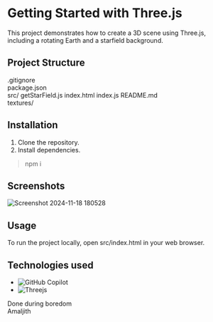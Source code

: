 # Getting Started with Three.js

This project demonstrates how to create a 3D scene using Three.js, including a rotating Earth and a starfield background.

## Project Structure
.gitignore<br> 
package.json<br> 
src/ 
getStarField.js index.html index.js README.md <br>
textures/

## Installation

1. Clone the repository.
2. Install dependencies.
>npm i

## Screenshots
![Screenshot 2024-11-18 180528](https://github.com/user-attachments/assets/e14ee032-79ad-45fc-b663-522884ea2e3c)

## Usage
To run the project locally, open src/index.html in your web browser.

## Technologies used
- ![GitHub Copilot](https://img.shields.io/badge/github_copilot-8957E5?style=for-the-badge&logo=github-copilot&logoColor=white)
- ![Threejs](https://img.shields.io/badge/threejs-black?style=for-the-badge&logo=three.js&logoColor=white)

Done during boredom<br>
Amaljith

